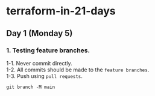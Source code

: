 # terraform-in-21-days

## Day 1 (Monday 5)

### 1. Testing feature branches.    
1-1. Never commit directly.   
1-2. All commits should be made to the `feature branches`.  
1-3. Push using `pull requests`.  

`git branch -M main`